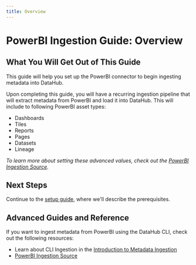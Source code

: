 ```yaml
---
title: Overview
---
```


# PowerBI Ingestion Guide: Overview

## What You Will Get Out of This Guide

This guide will help you set up the PowerBI connector to begin ingesting metadata into DataHub.

Upon completing this guide, you will have a recurring ingestion pipeline that will extract metadata from PowerBI and load it into DataHub. This will include to following PowerBI asset types:

- Dashboards
- Tiles
- Reports
- Pages
- Datasets
- Lineage

_To learn more about setting these advanced values, check out the [PowerBI Ingestion Source](https://docs.datahub.com/docs/generated/ingestion/sources/powerbi)._

## Next Steps

Continue to the [setup guide](setup.md), where we'll describe the prerequisites.

## Advanced Guides and Reference

If you want to ingest metadata from PowerBI using the DataHub CLI, check out the following resources:

- Learn about CLI Ingestion in the [Introduction to Metadata Ingestion](../../../metadata-ingestion/README.md)
- [PowerBI Ingestion Source](https://docs.datahub.com/docs/generated/ingestion/sources/powerbi)
